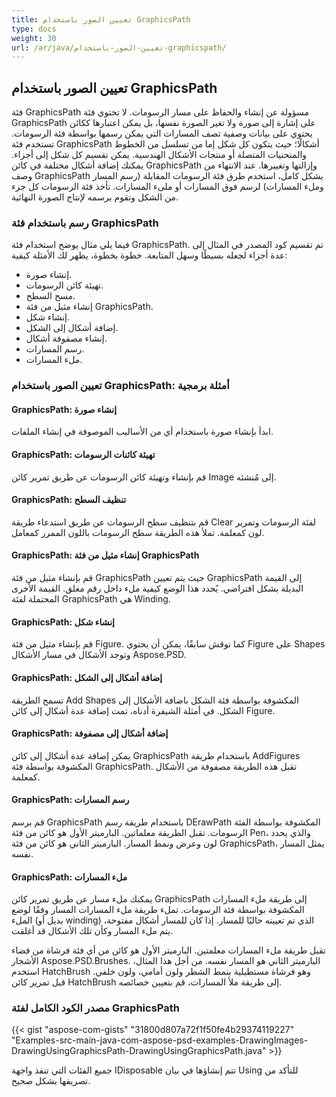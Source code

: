 ```yaml
---
title: تعيين الصور باستخدام GraphicsPath
type: docs
weight: 30
url: /ar/java/تعيين-الصور-باستخدام-graphicspath/
---
```


## **تعيين الصور باستخدام GraphicsPath**

فئة GraphicsPath مسؤولة عن إنشاء والحفاظ على مسار الرسومات. لا تحتوي فئة GraphicsPath على إشارة إلى صورة ولا تغير الصورة نفسها، بل يمكن اعتبارها ككائن يحتوي على بيانات وصفية تصف المسارات التي يمكن رسمها بواسطة فئة الرسومات. تستخدم فئة GraphicsPath أشكالًا؛ حيث يتكون كل شكل إما من تسلسل من الخطوط والمنحنيات المتصلة أو منتجات الأشكال الهندسية. يمكن تقسيم كل شكل إلى أجزاء. يمكنك إضافة أشكال مختلفة في كائن GraphicsPath وإزالتها وتغييرها. عند الانتهاء من وصف GraphicsPath بشكل كامل، استخدم طرق فئة الرسومات المقابلة (رسم المسار وملء المسارات) لرسم فوق المسارات أو ملىء المسارات. تأخذ فئة الرسومات كل جزء من الشكل وتقوم برسمه لإنتاج الصورة النهائية.

### **رسم باستخدام فئة GraphicsPath**

فيما يلي مثال يوضح استخدام فئة GraphicsPath. تم تقسيم كود المصدر في المثال إلى عدة أجزاء لجعله بسيطًا وسهل المتابعة. خطوة بخطوة، يظهر لك الأمثلة كيفية:

- إنشاء صورة.
- تهيئة كائن الرسومات.
- مسح السطح.
- إنشاء مثيل من فئة GraphicsPath.
- إنشاء شكل.
- إضافة أشكال إلى الشكل.
- إنشاء مصفوفة أشكال.
- رسم المسارات.
- ملء المسارات.

### **تعيين الصور باستخدام GraphicsPath: أمثلة برمجية**

#### **GraphicsPath: إنشاء صورة**

ابدأ بإنشاء صورة باستخدام أي من الأساليب الموصوفة في إنشاء الملفات.

#### **GraphicsPath: تهيئة كائنات الرسومات**

قم بإنشاء وتهيئة كائن الرسومات عن طريق تمرير كائن Image إلى مُنشئه.

#### **GraphicsPath: تنظيف السطح**

قم بتنظيف سطح الرسومات عن طريق استدعاء طريقة Clear لفئة الرسومات وتمرير لون كمعلمة. تملأ هذه الطريقة سطح الرسومات باللون الممرر كمعامل.

#### **GraphicsPath: إنشاء مثيل من فئة GraphicsPath**

قم بإنشاء مثيل من فئة GraphicsPath حيث يتم تعيين GraphicsPath إلى القيمة البديلة بشكل افتراضي. يُحدد هذا الوضع كيفية ملء داخل رقم مغلق. القيمة الأخرى المحتملة لفئة GraphicsPath هي Winding.

#### **GraphicsPath: إنشاء شكل**

قم بإنشاء مثيل من فئة Figure. كما نوقش سابقًا، يمكن أن يحتوي Figure على Shapes وتوجد الأشكال في مسار الأشكال Aspose.PSD.

#### **GraphicsPath: إضافة أشكال إلى الشكل**

تسمح الطريقة Add Shapes المكشوفة بواسطة فئة الشكل باضافة الأشكال إلى الشكل. في أمثلة الشيفرة أدناه، تمت إضافة عدة أشكال إلى كائن Figure.

#### **GraphicsPath: إضافة أشكال إلى مصفوفة**

يمكن إضافة عدة أشكال إلى كائن GraphicsPath باستخدام طريقة AddFigures المكشوفة بواسطة فئة GraphicsPath. تقبل هذه الطريقة مصفوفة من الأشكال كمعلمة.

#### **GraphicsPath: رسم المسارات**

قم برسم GraphicsPath باستخدام طريقة رسم DErawPath المكشوفة بواسطة الفئة الرسومات. تقبل الطريقة معلماتين. البارميتر الأول هو كائن من فئة Pen، والذي يحدد لون وعرض ونمط المسار. البارميتر الثاني هو كائن من فئة GraphicsPath، يمثل المسار نفسه.

#### **GraphicsPath: ملء المسارات**

يمكنك ملء مسار عن طريق تمرير كائن GraphicsPath إلى طريقة ملء المسارات المكشوفة بواسطة فئة الرسومات. تملء طريقة ملء المسارات المسار وفقًا لوضع الملء (بديل أو winding) الذي تم تعيينه حاليًا للمسار. إذا كان للمسار أشكال مفتوحة، يتم ملء المسار وكأن تلك الأشكال قد أغلقت.

تقبل طريقة ملء المسارات معلمتين. البارميتر الأول هو كائن من أي فئة فرشاة من فضاء الأشجار Aspose.PSD.Brushes. البارميتر الثاني هو المسار نفسه. من أجل هذا المثال، استخدم HatchBrush وهو فرشاة مستطيلية بنمط الشطر ولون أمامي، ولون خلفي. قبل تمرير كائن HatchBrush إلى طريقة ملأ المسارات، قم بتعيين خصائصه.

### **مصدر الكود الكامل لفئة GraphicsPath**

{{< gist "aspose-com-gists" "31800d807a72f1f50fe4b29374119227" "Examples-src-main-java-com-aspose-psd-examples-DrawingImages-DrawingUsingGraphicsPath-DrawingUsingGraphicsPath.java" >}}

جميع الفئات التي تنفذ واجهة IDisposable تتم إنشاؤها في بيان Using للتأكد من تصريفها بشكل صحيح.